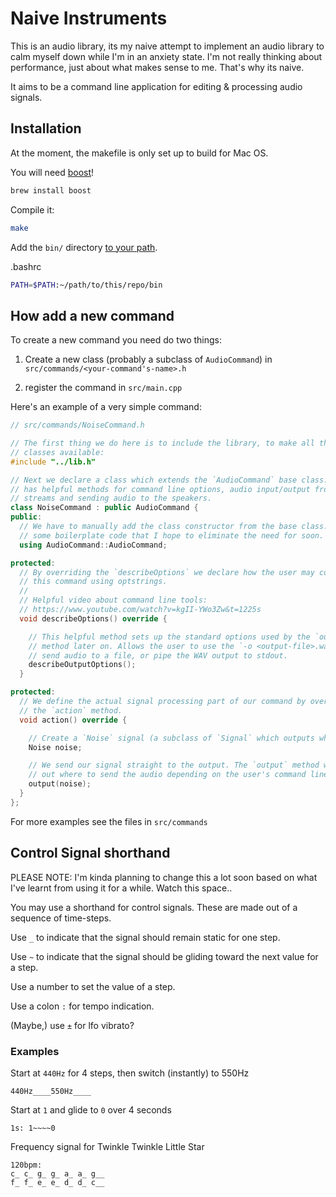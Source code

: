 # Naive Instruments

This is an audio library, its my naive attempt to implement an audio library to
calm myself down while I'm in an anxiety state. I'm not really thinking about 
performance, just about what makes sense to me. That's why its naive.

It aims to be a command line application for editing & processing audio signals.

## Installation
 
At the moment, the makefile is only set up to build for Mac OS.

You will need [boost](https://www.boost.org)!

```bash
brew install boost
```

Compile it:

```bash
make
```

Add the `bin/` directory [to your path](https://linuxize.com/post/how-to-add-directory-to-path-in-linux/).

.bashrc

```bash
PATH=$PATH:~/path/to/this/repo/bin
```


## How add a new command

To create a new command you need do two things:

  1. Create a new class (probably a subclass of `AudioCommand`) in
     `src/commands/<your-command's-name>.h`

  2. register the command in `src/main.cpp`

Here's an example of a very simple command:

```cpp
// src/commands/NoiseCommand.h

// The first thing we do here is to include the library, to make all the
// classes available:
#include "../lib.h"

// Next we declare a class which extends the `AudioCommand` base class. This
// has helpful methods for command line options, audio input/output from
// streams and sending audio to the speakers.
class NoiseCommand : public AudioCommand {
public:
  // We have to manually add the class constructor from the base class. This is
  // some boilerplate code that I hope to eliminate the need for soon.
  using AudioCommand::AudioCommand;

protected:
  // By overriding the `describeOptions` we declare how the user may configure
  // this command using optstrings.
  //
  // Helpful video about command line tools:
  // https://www.youtube.com/watch?v=kgII-YWo3Zw&t=1225s
  void describeOptions() override {

    // This helpful method sets up the standard options used by the `output`
    // method later on. Allows the user to use the `-o <output-file>.wav` to
    // send audio to a file, or pipe the WAV output to stdout.
    describeOutputOptions();
  }

protected:
  // We define the actual signal processing part of our command by overriding
  // the `action` method.
  void action() override {

    // Create a `Noise` signal (a subclass of `Signal` which outputs white noise
    Noise noise;

    // We send our signal straight to the output. The `output` method will work
    // out where to send the audio depending on the user's command line options.
    output(noise);
  }
};
```

For more examples see the files in `src/commands`

## Control Signal shorthand

PLEASE NOTE: I'm kinda planning to change this a lot soon based on what I've learnt from using it for a while. Watch this space..

You may use a shorthand for control signals. These are made out of a sequence 
of time-steps.

Use `_` to indicate that the signal should remain static for one step.

Use `~` to indicate that the signal should be gliding toward the next value for 
a step.

Use a number to set the value of a step.

Use a colon `:` for tempo indication.

(Maybe,) use `±` for lfo vibrato?


### Examples

Start at `440Hz` for 4 steps, then switch (instantly) to 550Hz
```
440Hz____550Hz____
```

Start at `1` and glide to `0` over 4 seconds

```
1s: 1~~~~0
```

Frequency signal for Twinkle Twinkle Little Star

```
120bpm:
c_ c_ g_ g_ a_ a_ g__  
f_ f_ e_ e_ d_ d_ c__
```


